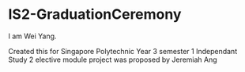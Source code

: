 # IS2-GraduationCeremony
I am Wei Yang.

Created this for Singapore Polytechnic Year 3 semester 1 Independant Study 2 elective module
project was proposed by Jeremiah Ang 

